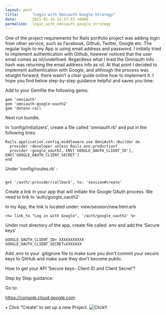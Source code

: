 ```yaml
---
layout: post
title:      "Login with Omniauth Google Strategy"
date:       2021-01-16 22:57:53 +0000
permalink:  login_with_omniauth_google_strategy
---
```



One of the project requirements for Rails portfolio project was adding login from other service, such as Facebook, Github, Twitter, Google etc.
The regular login to my App is using email address and password.
I initially tried to implement authentication with Github, however noticed that the user email comes as nil/undefined. Regardless what I tried the Omniauth Info hash was returning the email address info as nil.
At that point I decided to implement authentication with Google, and although the process was straight forward, there wasn’t a clear guide online how to implement it. I hope you find below step-by-step guidance helpful and saves you time:

Add to your Gemfile the following gems:

```
gem 'omniauth'
gem 'omniauth-google-oauth2'
gem 'dotenv-rail

```

Next run bundle. 

In 'config/initializers', create a file called 'omniauth.rb' and put in the following lines:

```
Rails.application.config.middleware.use OmniAuth::Builder do
  provider :developer unless Rails.env.production?
  provider :google_oauth2, ENV['GOOGLE_OAUTH_CLIENT_ID'], ENV['GOOGLE_OAUTH_CLIENT_SECRET']
end

```

Under  'config/routes.rb' :

```

get '/auth/:provider/callback', to: 'session#create'

```

Create a link in your app that will initiate the Google OAuth process.
We need to link to ‘auth/google_oauth2’

In my App, the link is located under: view/session/new.html.erb

```
<%= link_to "Log in with Google", '/auth/google_oauth2' %>
```

Under root directory of the app, create file called .env and add the ‘Secure keys’

```
GOOGLE_OAUTH_CLIENT_ID= XXXXXXXXXXX
GOOGLE_OAUTH_CLIENT_SECRET=XXXXXXX
```

Add .env to your .gitignore file to make sure you don’t commit your secure keys to GitHub and make sure they don’t become public.



How to get your API ‘Secure keys- Client ID and Client Secret’?

Step by Step guidance:

Go to:

https://console.cloud.google.com

•	Click “Create” to set up a new Project. 
![Click!](https://doc-0k-8o-docs.googleusercontent.com/docs/securesc/7aa7j20sm6bejrd8dbp7tqlp9t6956ed/8e4oofqiahiufce1i5g4db7o253o8kvm/1610837775000/05285008826416365287/17784173641635347597Z/1nFU97Z30OG8_gmvHTQ8gBaFz13zD1ww0?nonce=3bq6hslunif50&user=17784173641635347597Z&hash=57s8v1uefj4pjreg1etitjjvep3f7jqd)!
 
